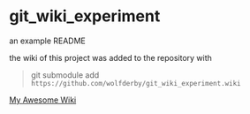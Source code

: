 # git_wiki_experiment

an example README

the wiki of this project was added to the repository with

> git submodule add ```https://github.com/wolfderby/git_wiki_experiment.wiki```

[My Awesome Wiki](../../wiki)